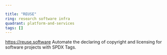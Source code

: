 ```yaml
---

title: "REUSE"
ring: research software infra
quadrant: platform-and-services
tags: []
---
```

https://reuse.software
Automate the declaring of copyright and licensing for software projects with SPDX Tags.
